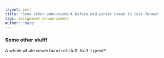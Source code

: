 ```yaml
---
layout: post
title: "Some other announcement before mid winter break to test formatting"
tags: assignment announcement
author: "Nate"
---
```


### Some other stuff!

A whole whole whole bunch of stuff. Isn't it great?
